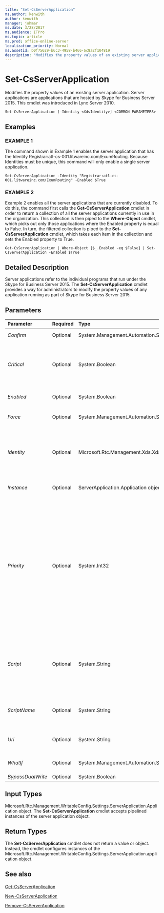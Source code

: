 ```yaml
---
title: "Set-CsServerApplication"
ms.author: kenwith
author: kenwith
manager: johmar
ms.date: 3/28/2017
ms.audience: ITPro
ms.topic: article
ms.prod: office-online-server
localization_priority: Normal
ms.assetid: b0f75629-b6c3-4958-b466-6c8a2f104819
description: "Modifies the property values of an existing server application. Server applications are applications that are hosted by Skype for Business Server 2015. This cmdlet was introduced in Lync Server 2010."
---
```


# Set-CsServerApplication
 
Modifies the property values of an existing server application. Server applications are applications that are hosted by Skype for Business Server 2015. This cmdlet was introduced in Lync Server 2010.
  
```
Set-CsServerApplication [-Identity <XdsIdentity>] <COMMON PARAMETERS>

```

## Examples

### EXAMPLE 1

The command shown in Example 1 enables the server application that has the Identity Registrar:atl-cs-001.litwareinc.com/ExumRouting. Because Identities must be unique, this command will only enable a single server application.
  
```
Set-CsServerApplication -Identity "Registrar:atl-cs-001.litwareinc.com/ExumRouting" -Enabled $True
```

### EXAMPLE 2

Example 2 enables all the server applications that are currently disabled. To do this, the command first calls the **Get-CsServerApplication** cmdlet in order to return a collection of all the server applications currently in use in the organization. This collection is then piped to the **Where-Object** cmdlet, which picks out only those applications where the Enabled property is equal to False. In turn, the filtered collection is piped to the **Set-CsServerApplication** cmdlet, which takes each item in the collection and sets the Enabled property to True.
  
```
Get-CsServerApplication | Where-Object {$_.Enabled -eq $False} | Set-CsServerApplication -Enabled $True
```

## Detailed Description

Server applications refer to the individual programs that run under the Skype for Business Server 2015. The **Set-CsServerApplication** cmdlet provides a way for administrators to modify the property values of any application running as part of Skype for Business Server 2015.
  
## Parameters

|**Parameter**|**Required**|**Type**|**Description**|
|:-----|:-----|:-----|:-----|
| _Confirm_ <br/> |Optional  <br/> |System.Management.Automation.SwitchParameter  <br/> |Prompts you for confirmation before executing the command.  <br/> |
| _Critical_ <br/> |Optional  <br/> |System.Boolean  <br/> |If set to True (the default value), then Skype for Business Server 2015 will not start unless the application in question can be started. If False, then Skype for Business Server 2015 will start regardless of whether or not the application can be started.  <br/> |
| _Enabled_ <br/> |Optional  <br/> |System.Boolean  <br/> |Set this value to True to enable the application. Set the value to False to disable the application.  <br/> |
| _Force_ <br/> |Optional  <br/> |System.Management.Automation.SwitchParameter  <br/> |Suppresses the display of any non-fatal error message that might occur when running the command.  <br/> |
| _Identity_ <br/> |Optional  <br/> |Microsoft.Rtc.Management.Xds.XdsIdentity  <br/> |Unique identifier for the server application to be modified. Server application Identities are composed of the service where the application is hosted plus the application name. For example, the server application named QoEAgent might have an Identity similar to this: Registrar:atl-cs-001.litwareinc.com/QoEAgent.  <br/> |
| _Instance_ <br/> |Optional  <br/> |ServerApplication.Application object  <br/> |Allows you to pass a reference to an object to the cmdlet rather than set individual parameter values.  <br/> |
| _Priority_ <br/> |Optional  <br/> |System.Int32  <br/> |Indicates the order of execution for server applications. The application with priority 0 is started first; the application with priority 1 is started second; and so on. Note that each service that hosts a server application has its own unique set of priorities. For example, the Registrar service might host three applications with corresponding priorities 0, 1, and 2. Similarly, the Edge Server service might have four applications; these applications will have the priorities 0, 1, 2, and 3.  <br/> If you do not specify a priority then the application will automatically be added to the bottom of the priority list. If you add or remove an application, the priorities of the other applications will be adjusted accordingly. For example, if you delete an application that has a priority of 0, then the application that previously had the priority 1 will automatically have its priority set to 0.  <br/> |
| _Script_ <br/> |Optional  <br/> |System.String  <br/> |Enables you to associate the server application with a script. To add a script to a server application, use syntax similar to this:  <br/>  `-Script "Update.ps1"` <br/> To remove a script, simply set the Script property to a null value:  <br/>  `-Script $Null` <br/> Each server application can only be associated with one script.  <br/> |
| _ScriptName_ <br/> |Optional  <br/> |System.String  <br/> |Path to the Microsoft SIP Processing Language (MSPL) script used by the application. MSPL is a scripting language used for filtering and routing SIP messages.  <br/> |
| _Uri_ <br/> |Optional  <br/> |System.String  <br/> |Unique Uniform Resource Identifier (URI) for the application. For example, the QoEAgent application has the URI http://www.microsoft.com/LCS/QoEAgent.  <br/> |
| _WhatIf_ <br/> |Optional  <br/> |System.Management.Automation.SwitchParameter  <br/> |Describes what would happen if you executed the command without actually executing the command.  <br/> |
| _BypassDualWrite_ <br/> |Optional  <br/> |System.Boolean  <br/> |PARAMVALUE: $true | $false  <br/> |
   
## Input Types

Microsoft.Rtc.Management.WritableConfig.Settings.ServerApplication.Application object. The **Set-CsServerApplication** cmdlet accepts pipelined instances of the server application object.
  
## Return Types

The **Set-CsServerApplication** cmdlet does not return a value or object. Instead, the cmdlet configures instances of the Microsoft.Rtc.Management.WritableConfig.Settings.ServerApplication.application object.
  
## See also

#### 

[Get-CsServerApplication](get-csserverapplication.md)
  
[New-CsServerApplication](new-csserverapplication.md)
  
[Remove-CsServerApplication](remove-csserverapplication.md)

